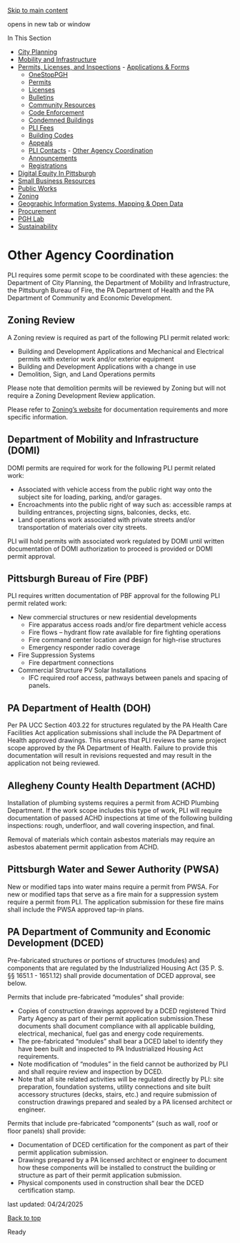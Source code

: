 [Skip to main content](https://www.pittsburghpa.gov/Business-Development/Permits-Licenses-and-Inspections/Contacts/Other-Agency-Coordination#main-content)

opens in new tab or window

In This Section

- [City Planning](https://www.pittsburghpa.gov/Business-Development/City-Planning)
- [Mobility and Infrastructure](https://www.pittsburghpa.gov/Business-Development/Mobility-and-Infrastructure)
- [Permits, Licenses, and Inspections](https://www.pittsburghpa.gov/Business-Development/Permits-Licenses-and-Inspections)  - [Applications & Forms](https://www.pittsburghpa.gov/Business-Development/Permits-Licenses-and-Inspections/Applications-Forms)
  - [OneStopPGH](https://www.pittsburghpa.gov/Business-Development/Permits-Licenses-and-Inspections/OneStopPGH)
  - [Permits](https://www.pittsburghpa.gov/Business-Development/Permits-Licenses-and-Inspections/Permits)
  - [Licenses](https://www.pittsburghpa.gov/Business-Development/Permits-Licenses-and-Inspections/Licenses)
  - [Bulletins](https://www.pittsburghpa.gov/Business-Development/Permits-Licenses-and-Inspections/PLI-Bulletins)
  - [Community Resources](https://www.pittsburghpa.gov/Business-Development/Permits-Licenses-and-Inspections/Community-Resources)
  - [Code Enforcement](https://www.pittsburghpa.gov/Business-Development/Permits-Licenses-and-Inspections/Code-Enforcement)
  - [Condemned Buildings](https://www.pittsburghpa.gov/Business-Development/Permits-Licenses-and-Inspections/Condemned-Buildings)
  - [PLI Fees](https://www.pittsburghpa.gov/Business-Development/Permits-Licenses-and-Inspections/Fees)
  - [Building Codes](https://www.pittsburghpa.gov/Business-Development/Permits-Licenses-and-Inspections/Building-Codes)
  - [Appeals](https://www.pittsburghpa.gov/Business-Development/Permits-Licenses-and-Inspections/Appeals)
  - [PLI Contacts](https://www.pittsburghpa.gov/Business-Development/Permits-Licenses-and-Inspections/Contacts)    - [Other Agency Coordination](https://www.pittsburghpa.gov/Business-Development/Permits-Licenses-and-Inspections/Contacts/Other-Agency-Coordination)
  - [Announcements](https://www.pittsburghpa.gov/Business-Development/Permits-Licenses-and-Inspections/Announcements)
  - [Registrations](https://www.pittsburghpa.gov/Business-Development/Permits-Licenses-and-Inspections/Registrations)
- [Digital Equity In Pittsburgh](https://www.pittsburghpa.gov/Business-Development/Digital-Equity-In-Pittsburgh)
- [Small Business Resources](https://www.pittsburghpa.gov/Business-Development/Small-Business-Resources)
- [Public Works](https://www.pittsburghpa.gov/Business-Development/Public-Works)
- [Zoning](https://www.pittsburghpa.gov/Business-Development/Zoning)
- [Geographic Information Systems, Mapping & Open Data](https://www.pittsburghpa.gov/Business-Development/Geographic-Information-Systems-Mapping-Open-Data)
- [Procurement](https://www.pittsburghpa.gov/Business-Development/Procurement)
- [PGH Lab](https://www.pittsburghpa.gov/Business-Development/PGH-Lab)
- [Sustainability](https://www.pittsburghpa.gov/Business-Development/Sustainability)

# Other Agency Coordination

PLI requires some permit scope to be coordinated with these agencies: the Department of City Planning, the Department of Mobility and Infrastructure, the Pittsburgh Bureau of Fire, the PA Department of Health and the PA Department of Community and Economic Development.

## Zoning Review

A Zoning review is required as part of the following PLI permit related work:

- Building and Development Applications and Mechanical and Electrical permits with exterior work and/or exterior equipment
- Building and Development Applications with a change in use
- Demolition, Sign, and Land Operations permits

Please note that demolition permits will be reviewed by Zoning but will not require a Zoning Development Review application.

Please refer to [Zoning’s website](https://www.pittsburghpa.gov/Business-Development/Zoning) for documentation requirements and more specific information.

## Department of Mobility and Infrastructure (DOMI)

DOMI permits are required for work for the following PLI permit related work:

- Associated with vehicle access from the public right way onto the subject site for loading, parking, and/or garages.
- Encroachments into the public right of way such as: accessible ramps at building entrances, projecting signs, balconies, decks, etc.
- Land operations work associated with private streets and/or transportation of materials over city streets.

PLI will hold permits with associated work regulated by DOMI until written documentation of DOMI authorization to proceed is provided or DOMI permit approval.

## Pittsburgh Bureau of Fire (PBF)

PLI requires written documentation of PBF approval for the following PLI permit related work:

- New commercial structures or new residential developments
  - Fire apparatus access roads and/or fire department vehicle access
  - Fire flows – hydrant flow rate available for fire fighting operations
  - Fire command center location and design for high-rise structures
  - Emergency responder radio coverage
- Fire Suppression Systems
  - Fire department connections
- Commercial Structure PV Solar Installations
  - IFC required roof access, pathways between panels and spacing of panels.

## PA Department of Health (DOH)

Per PA UCC Section 403.22 for structures regulated by the PA Health Care Facilities Act application submissions shall include the PA Department of Health approved drawings. This ensures that PLI reviews the same project scope approved by the PA Department of Health. Failure to provide this documentation will result in revisions requested and may result in the application not being reviewed.

## Allegheny County Health Department (ACHD)

Installation of plumbing systems requires a permit from ACHD Plumbing Department. If the work scope includes this type of work, PLI will require documentation of passed ACHD inspections at time of the following building inspections: rough, underfloor, and wall covering inspection, and final.

Removal of materials which contain asbestos materials may require an asbestos abatement permit application from ACHD.

## Pittsburgh Water and Sewer Authority (PWSA)

New or modified taps into water mains require a permit from PWSA. For new or modified taps that serve as a fire main for a suppression system require a permit from PLI. The application submission for these fire mains shall include the PWSA approved tap-in plans.

## PA Department of Community and Economic Development (DCED)

Pre-fabricated structures or portions of structures (modules) and components that are regulated by the Industrialized Housing Act (35 P. S. §§ 1651.1 - 1651.12) shall provide documentation of DCED approval, see below.

Permits that include pre-fabricated “modules” shall provide:

- Copies of construction drawings approved by a DCED registered Third Party Agency as part of their permit application submission.These documents shall document compliance with all applicable building, electrical, mechanical, fuel gas and energy code requirements.
- The pre-fabricated “modules” shall bear a DCED label to identify they have been built and inspected to PA Industrialized Housing Act requirements.
- Note modification of “modules” in the field cannot be authorized by PLI and shall require review and inspection by DCED.
- Note that all site related activities will be regulated directly by PLI: site preparation, foundation systems, utility connections and site built accessory structures (decks, stairs, etc.) and require submission of construction drawings prepared and sealed by a PA licensed architect or engineer.

Permits that include pre-fabricated “components” (such as wall, roof or floor panels) shall provide:

- Documentation of DCED certification for the component as part of their permit application submission.
- Drawings prepared by a PA licensed architect or engineer to document how these components will be installed to construct the building or structure as part of their permit application submission.
- Physical components used in construction shall bear the DCED certification stamp.

last updated: 04/24/2025

[Back to top](https://www.pittsburghpa.gov/Business-Development/Permits-Licenses-and-Inspections/Contacts/Other-Agency-Coordination#body-top)

Ready
